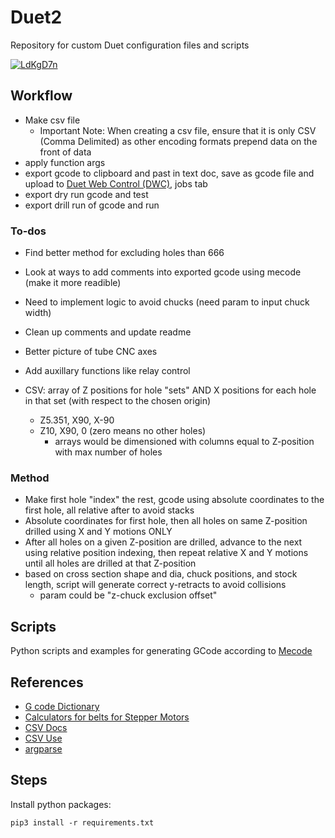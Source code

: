 # Duet2
Repository for custom Duet configuration files and scripts

<a href="https://ibb.co/68RzfXk"><img src="https://i.ibb.co/68RzfXk/LdKgD7n.png" alt="LdKgD7n" border="0"></a>

## Workflow
* Make csv file
    * Important Note: When creating a csv file, ensure that it is only CSV (Comma Delimited) as other encoding formats prepend data on the front of data
* apply function args
* export gcode to clipboard and past in text doc, save as gcode file and upload to [Duet Web Control (DWC)](https://duet3d.dozuki.com/Wiki/Duet_Web_Control_Manual), jobs tab
* export dry run gcode and test
* export drill run of gcode and run
### To-dos
* Find better method for excluding holes than 666
* Look at ways to add comments into exported gcode using mecode (make it more readible)
* Need to implement logic to avoid chucks (need param to input chuck width)
* Clean up comments and update readme
* Better picture of tube CNC axes
* Add auxillary functions like relay control


* CSV: array of Z positions for hole "sets" AND X positions for each hole in that set (with respect to the chosen origin)
    * Z5.351, X90, X-90 
    * Z10, X90, 0 (zero means no other holes)
        * arrays would be dimensioned with columns equal to Z-position with max number of holes

### Method
* Make first hole "index" the rest, gcode using absolute coordinates to the first hole, all relative after to avoid stacks
* Absolute coordinates for first hole, then all holes on same Z-position drilled using X and Y motions ONLY
* After all holes on a given Z-position are drilled, advance to the next using relative position indexing, then repeat relative X and Y motions until all holes are drilled at that Z-position
* based on cross section shape and dia, chuck positions, and stock length, script will generate correct y-retracts to avoid collisions
    * param could be "z-chuck exclusion offset" 

## Scripts
Python scripts and examples for generating GCode according to
[Mecode](https://reprap.org/wiki/Mecode#Matrix_Transforms)


## References
* [G code Dictionary](https://duet3d.dozuki.com/Wiki/Gcode#Section_G_Code_Structure)
* [Calculators for belts for Stepper Motors](https://blog.prusaprinters.org/calculator_3416/)
* [CSV Docs](https://docs.python.org/3/library/csv.html)
* [CSV Use](https://stackoverflow.com/questions/57406217/how-to-pass-csv-file-as-an-argument-to-python-file)
* [argparse](https://prod.liveshare.vsengsaas.visualstudio.com/join?6DCFD36A06689E096F402D0AF10C7EC8E8DD)

## Steps
Install python packages: 
```
pip3 install -r requirements.txt
```